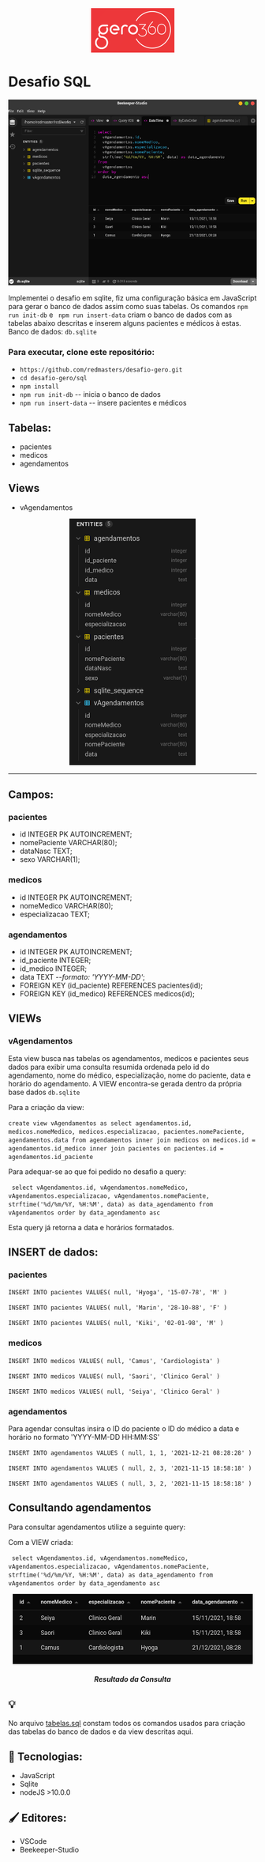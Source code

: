 <div align="center">
  <img src="../prints/geroLogo.png">
</div>

# Desafio SQL

<div align="center">
  <img src="../prints/beekeeper.png">
</div>

Implementei o desafio em sqlite, fiz uma configuração básica em JavaScript para gerar o banco de dados assim como suas tabelas. Os comandos ``npm run init-db`` e `` npm run insert-data`` criam o banco de dados com as tabelas abaixo descritas e inserem alguns pacientes e médicos à estas.
Banco de dados: ``db.sqlite``

### Para executar, clone este repositório:
- ``https://github.com/redmasters/desafio-gero.git ``
- ``cd desafio-gero/sql ``
- ``npm install``
- ``npm run init-db`` -- inicia o banco de dados
- ``npm run insert-data`` -- insere pacientes e médicos



## Tabelas: 
- pacientes
- medicos
- agendamentos

## Views
- vAgendamentos

<div align="center">
  <img src="../prints/tabelas.png">
</div>


---
## Campos:
### pacientes
- id INTEGER PK AUTOINCREMENT;
- nomePaciente VARCHAR(80);
- dataNasc TEXT;
- sexo VARCHAR(1);

### medicos
- id INTEGER PK AUTOINCREMENT;
- nomeMedico VARCHAR(80);
- especializacao TEXT;

### agendamentos
- id INTEGER PK AUTOINCREMENT;
- id_paciente INTEGER;
- id_medico INTEGER;
- data TEXT _--formato: 'YYYY-MM-DD'_;
- FOREIGN KEY (id_paciente) REFERENCES pacientes(id);
- FOREIGN KEY (id_medico) REFERENCES medicos(id);

## VIEWs
### vAgendamentos
Esta view busca nas tabelas os agendamentos, medicos e pacientes seus dados para exibir uma consulta resumida ordenada pelo id do agendamento, nome do médico, especialização, nome do paciente, data e horário do agendamento. A VIEW encontra-se gerada dentro da própria base dados ``db.sqlite``

Para a criação da view:

`` create view vAgendamentos as
select
  agendamentos.id,
  medicos.nomeMedico,
  medicos.especializacao,
  pacientes.nomePaciente,
  agendamentos.data
from
  agendamentos
  inner join medicos on medicos.id = agendamentos.id_medico
  inner join pacientes on pacientes.id = agendamentos.id_paciente
  ``

Para adequar-se ao que foi pedido no desafio a query:

`` 
select
  vAgendamentos.id,
  vAgendamentos.nomeMedico,
  vAgendamentos.especializacao,
  vAgendamentos.nomePaciente,
  strftime('%d/%m/%Y, %H:%M', data) as data_agendamento
from
  vAgendamentos
order by
  data_agendamento asc
``

Esta query já retorna a data e horários formatados.


## INSERT de dados:
### pacientes

``INSERT INTO pacientes VALUES(
    null,
    'Hyoga',
    '15-07-78',
    'M'
)``

``INSERT INTO pacientes VALUES(
    null,
    'Marin',
    '28-10-88',
    'F'
)``

``INSERT INTO pacientes VALUES(
    null,
    'Kiki',
    '02-01-98',
    'M'
)``


### medicos
``INSERT INTO medicos VALUES(
    null,
    'Camus',
    'Cardiologista'
)
``

``INSERT INTO medicos VALUES(
    null,
    'Saori',
    'Clinico Geral'
)
``

``INSERT INTO medicos VALUES(
    null,
    'Seiya',
    'Clinico Geral'
)``

### agendamentos
Para agendar consultas insira o ID do paciente o ID do médico a data e horário no formato 'YYYY-MM-DD HH:MM:SS'

``INSERT INTO agendamentos VALUES (
    null,
    1,
    1,
    '2021-12-21 08:28:28'
)
``

``INSERT INTO agendamentos VALUES (
    null,
    2,
    3,
    '2021-11-15 18:58:18'
)``

``INSERT INTO agendamentos VALUES (
    null,
    3,
    2,
    '2021-11-15 18:58:18'
)``

## Consultando agendamentos
Para consultar agendamentos utilize a seguinte query:

Com a VIEW criada:

`` 
select
  vAgendamentos.id,
  vAgendamentos.nomeMedico,
  vAgendamentos.especializacao,
  vAgendamentos.nomePaciente,
  strftime('%d/%m/%Y, %H:%M', data) as data_agendamento
from
  vAgendamentos
order by
  data_agendamento asc
``

<div align="center">
  <img src="../prints/datahora.png">
  <h5>Resultado da Consulta</h5>
</div>


## 💡
No arquivo [tabelas.sql](./tabelas.sql) constam todos os comandos usados para criação das tabelas do banco de dados e da view descritas aqui.

## 🚀 Tecnologias:

- JavaScript
- Sqlite
- nodeJS >10.0.0

## 🖌️ Editores:
- VSCode
- Beekeeper-Studio


